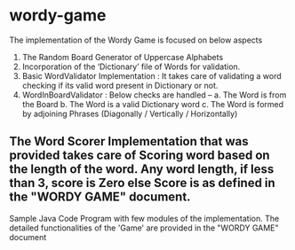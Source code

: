 # wordy-game

The implementation of the Wordy Game is focused on below aspects
1.	The Random Board Generator of Uppercase Alphabets
2.	Incorporation of the ‘Dictionary’ file of Words for validation.
3.	Basic WordValidator Implementation : It takes care of validating a word checking if its valid word present in Dictionary or not.
4.	WordInBoardValidator : Below checks are handled –
a.	The Word is from the Board
b.	The Word is a valid Dictionary word
c.	The Word is formed by adjoining Phrases (Diagonally / Vertically / Horizontally)

The Word Scorer Implementation that was provided takes care of Scoring word based on the length of the word. 
Any word length, if less than 3, score is Zero else Score is as defined in the "WORDY GAME" document.
-------------------------------------------------------------------------------------
Sample Java Code Program with few modules of the implementation.
The detailed functionalities of the 'Game' are provided in the "WORDY GAME" document
